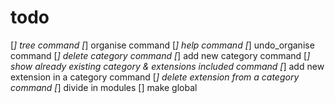 # todo
[*] tree command
[*] organise command
[*] help command
[*] undo_organise command
[*] delete category command
[*] add new category command
[*] show already existing category & extensions included command
[*] add new extension in a category command
[*] delete extension from a category command
[*] divide in modules
[] make global